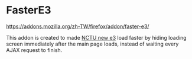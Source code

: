 # FasterE3

https://addons.mozilla.org/zh-TW/firefox/addon/faster-e3/

This addon is created to made [NCTU new e3](https://e3new.nctu.edu.tw/my/) load faster by hiding loading screen immediately after the main page loads, instead of waiting every AJAX request to finish.
